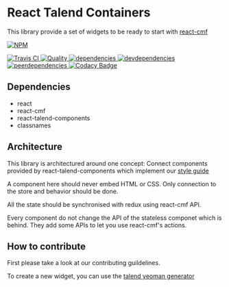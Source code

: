 # React Talend Containers

This library provide a set of widgets to be ready to start with [react-cmf](https://github.com/Talend/react-cmf)


[![NPM][npm-icon] ][npm-url]

[![Travis CI][travis-ci-image] ][travis-ci-url]
[![Quality][quality-badge] ][quality-url]
[![dependencies][dependencies-image] ][dependencies-url]
[![devdependencies][devdependencies-image] ][devdependencies-url]
[![peerdependencies][peerdependencies-image] ][peerdependencies-url]
[![Codacy Badge](https://api.codacy.com/project/badge/Grade/c7b3baa7ac56473aa18a34d585a3c861)](https://www.codacy.com/app/Talend/react-cmf-bootstrap)

[npm-icon]: https://nodei.co/npm/react-talend-containers.png?downloads=true
[npm-url]: https://npmjs.org/package/react-talend-containers
[travis-ci-image]: https://travis-ci.org/Talend/react-talend-containers.svg?branch=master
[travis-ci-url]: https://travis-ci.org/Talend/react-talend-containers

[dependencies-image]: https://david-dm.org/Talend/react-talend-containers.png
[dependencies-url]: https://david-dm.org/Talend/react-talend-containers
[devdependencies-image]: https://david-dm.org/Talend/react-talend-containers/dev-status.png
[devdependencies-url]: https://david-dm.org/Talend/react-talend-containers#info=devDependencies
[peerdependencies-image]: https://david-dm.org/Talend/react-talend-containers/peer-status.svg
[peerdependencies-url]: https://david-dm.org/Talend/react-talend-containers?type=peer

[quality-badge]: http://npm.packagequality.com/shield/react-talend-containers.svg
[quality-url]: http://packagequality.com/#?package=react-talend-containers

## Dependencies

* react
* react-cmf
* react-talend-components
* classnames

## Architecture

This library is architectured around one concept:
Connect components provided by react-talend-components which implement our [style guide](http://guidelines.talend.com)

A component here should never embed HTML or CSS.
Only connection to the store and behavior should be done.

All the state should be synchronised with redux using react-cmf API.

Every component do not change the API of the stateless componet which is behind. They add some APIs to let you use react-cmf's actions.

## How to contribute

First please take a look at our contributing guildelines.

To create a new widget, you can use the [talend yeoman generator](https://github.com/Talend/generator-talend)
